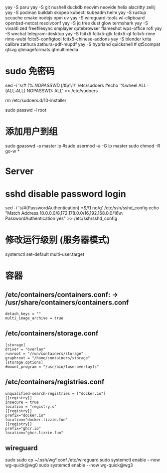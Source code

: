 yay -S paru
yay -S git nushell duckdb neovim neovide helix alacritty zellij
yay -S podman buildah skopeo kubectl kubeadm helm
yay -S rustup sccache cmake nodejs npm uv
yay -S wireguard-tools wl-clipboard openbsd-netcat resolvconf
yay -S jq tree dust glow termshark
yay -S vivaldi zed freefilesync smplayer qutebrowser flameshot wps-office rofi
yay -S wechat telegram-desktop
yay -S fcitx5 fcitx5-gtk fcitx5-qt fcitx5-rime rime-wubi fcitx5-configtool fcitx5-chinese-addons
yay -S blender krita calibre zathura zathura-pdf-mupdf
yay -S hyprland quickshell # qt5compat qtsvg qtimageformats qtmultimedia

# sudo 免密码
sed -i 's/# \(%.*NOPASSWD.*\)/&\n\1/' /etc/sudoers
#echo '%wheel ALL=(ALL:ALL) NOPASSWD: ALL' >> /etc/sudoers

rm /etc/sudoers.d/10-installer

sudo passwd -l root

# 添加用户到组
sudo gpasswd -a master lp
#sudo usermod -a -G lp master
sudo chmod -R go-w *

# Server
# sshd disable password login
sed -i 's/#\(PasswordAuthentication\).*$/\1 no/g' /etc/ssh/sshd_config
echo "Match Address 10.0.0.0/8,172.178.0.0/16,192.168.0.0/16\n    PasswordAuthentication yes" >> /etc/ssh/sshd_config
# 修改运行级别 (服务器模式)
systemctl set-default multi-user.target


# 容器
## /etc/containers/containers.conf: -> /usr/share/containers/containers.conf
    detach_keys = ""
    multi_image_archive = true
## /etc/containers/storage.conf
    [storage]
    driver = "overlay"
    runroot = "/run/containers/storage"
    graphroot = "/home/containers/storage"
    [storage.options]
    #mount_program = "/usr/bin/fuse-overlayfs"
## /etc/containers/registries.conf
    unqualified-search-registries = ["docker.io"]
    [[registry]]
    insecure = true
    location = "registry.s"
    [[registry]]
    prefix="docker.io"
    location="docker.lizzie.fun"
    [[registry]]
    prefix="ghcr.io"
    location="ghcr.lizzie.fun"


## wireguard
sudo sudo cp ~/.ssh/wg*.conf /etc/wireguard
sudo systemctl enable --now wg-quick@wg0
sudo systemctl enable --now wg-quick@wg3
